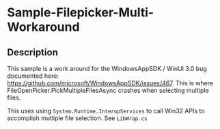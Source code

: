 # Sample-Filepicker-Multi-Workaround

## Description

This sample is a work around for the WindowsAppSDK / WinUI 3.0 bug documented here: https://github.com/microsoft/WindowsAppSDK/issues/467. This is where FileOpenPicker.PickMultipleFilesAsync crashes when selecting multiple files.

This uses using ```System.Runtime.InteropServices``` to call Win32 APIs to accomplish mutliple file selection. See ```LibWrap.cs```

